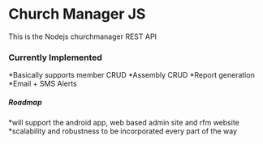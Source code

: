 # Church Manager JS
This is the Nodejs churchmanager REST API


### Currently Implemented
*Basically supports member CRUD
*Assembly CRUD
*Report generation 
*Email + SMS Alerts

##### Roadmap
*will support the android app, web based admin site and rfm website
*scalability and robustness to be incorporated every part of the way
